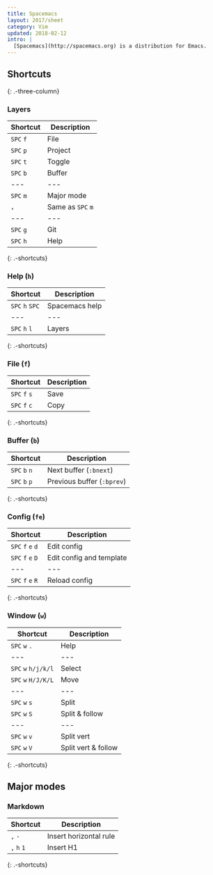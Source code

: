 ```yaml
---
title: Spacemacs
layout: 2017/sheet
category: Vim
updated: 2018-02-12
intro: |
  [Spacemacs](http://spacemacs.org) is a distribution for Emacs.
---
```


Shortcuts
---------
{: .-three-column}

### Layers

| Shortcut  | Description       |
| ---       | ---               |
| `SPC` `f` | File              |
| `SPC` `p` | Project           |
| `SPC` `t` | Toggle            |
| `SPC` `b` | Buffer            |
| ---       | ---               |
| `SPC` `m` | Major mode        |
| `,`       | Same as `SPC` `m` |
| ---       | ---               |
| `SPC` `g` | Git               |
| `SPC` `h` | Help              |
{: .-shortcuts}

### Help (`h`)

| Shortcut        | Description    |
| ---             | ---            |
| `SPC` `h` `SPC` | Spacemacs help |
| ---             | ---            |
| `SPC` `h` `l`   | Layers         |
{: .-shortcuts}

### File (`f`)

| Shortcut      | Description |
| ---           | ---         |
| `SPC` `f` `s` | Save        |
| `SPC` `f` `c` | Copy        |
{: .-shortcuts}

### Buffer (`b`)

| Shortcut      | Description                |
| ---           | ---                        |
| `SPC` `b` `n` | Next buffer (`:bnext`)     |
| `SPC` `b` `p` | Previous buffer (`:bprev`) |
{: .-shortcuts}

### Config (`fe`)

| Shortcut          | Description              |
| ---               | ---                      |
| `SPC` `f` `e` `d` | Edit config              |
| `SPC` `f` `e` `D` | Edit config and template |
| ---               | ---                      |
| `SPC` `f` `e` `R` | Reload config            |
{: .-shortcuts}

### Window (`w`)

| Shortcut            | Description         |
| ---                 | ---                 |
| `SPC` `w` `.`       | Help                |
| ---                 | ---                 |
| `SPC` `w` `h/j/k/l` | Select              |
| `SPC` `w` `H/J/K/L` | Move                |
| ---                 | ---                 |
| `SPC` `w` `s`       | Split               |
| `SPC` `w` `S`       | Split & follow      |
| ---                 | ---                 |
| `SPC` `w` `v`       | Split vert          |
| `SPC` `w` `V`       | Split vert & follow |
{: .-shortcuts}

## Major modes

### Markdown

| Shortcut    | Description            |
| ---         | ---                    |
| `,` `-`     | Insert horizontal rule |
| `,` `h` `1` | Insert H1              |
{: .-shortcuts}
